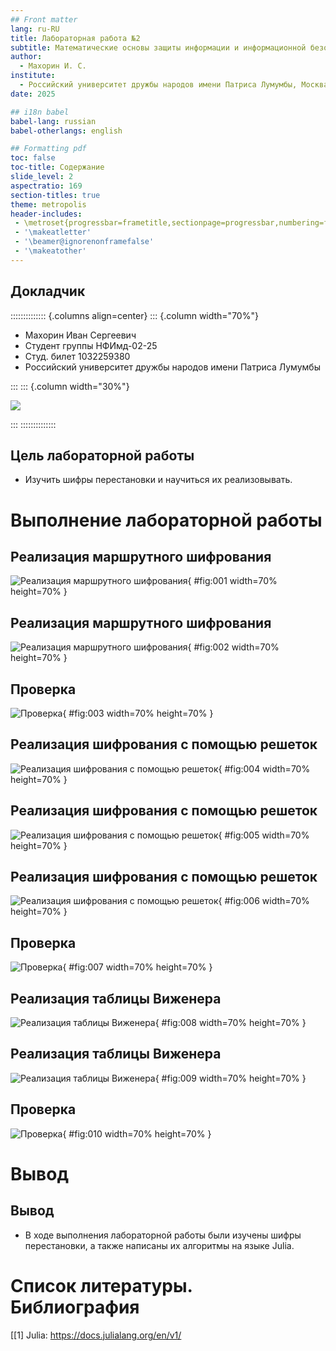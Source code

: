 ```yaml
---
## Front matter
lang: ru-RU
title: Лабораторная работа №2
subtitle: Математические основы защиты информации и информационной безопасности
author:
  - Махорин И. С.
institute:
  - Российский университет дружбы народов имени Патриса Лумумбы, Москва, Россия
date: 2025

## i18n babel
babel-lang: russian
babel-otherlangs: english

## Formatting pdf
toc: false
toc-title: Содержание
slide_level: 2
aspectratio: 169
section-titles: true
theme: metropolis
header-includes:
 - \metroset{progressbar=frametitle,sectionpage=progressbar,numbering=fraction}
 - '\makeatletter'
 - '\beamer@ignorenonframefalse'
 - '\makeatother'
---
```


## Докладчик

:::::::::::::: {.columns align=center}
::: {.column width="70%"}

  * Махорин Иван Сергеевич
  * Студент группы НФИмд-02-25
  * Студ. билет 1032259380
  * Российский университет дружбы народов имени Патриса Лумумбы

:::
::: {.column width="30%"}

![](./image/0.jpg)

:::
::::::::::::::


## Цель лабораторной работы

- Изучить шифры перестановки и научиться их реализовывать.

# Выполнение лабораторной работы

## Реализация маршрутного шифрования

![Реализация маршрутного шифрования](image/1.PNG){ #fig:001 width=70% height=70% }

## Реализация маршрутного шифрования

![Реализация маршрутного шифрования](image/2.PNG){ #fig:002 width=70% height=70% }

##  Проверка

![Проверка](image/3.PNG){ #fig:003 width=70% height=70% }

##  Реализация шифрования с помощью решеток

![Реализация шифрования с помощью решеток](image/4.PNG){ #fig:004 width=70% height=70% }

##  Реализация шифрования с помощью решеток

![Реализация шифрования с помощью решеток](image/5.PNG){ #fig:005 width=70% height=70% }

##  Реализация шифрования с помощью решеток

![Реализация шифрования с помощью решеток](image/6.PNG){ #fig:006 width=70% height=70% }

## Проверка

![Проверка](image/7.PNG){ #fig:007 width=70% height=70% }

##  Реализация таблицы Виженера

![Реализация таблицы Виженера](image/8.PNG){ #fig:008 width=70% height=70% }

##  Реализация таблицы Виженера

![Реализация таблицы Виженера](image/9.PNG){ #fig:009 width=70% height=70% }

## Проверка

![Проверка](image/10.PNG){ #fig:010 width=70% height=70% }

# Вывод

## Вывод

- В ходе выполнения лабораторной работы были изучены шифры перестановки, а также
написаны их алгоритмы на языке Julia.

# Список литературы. Библиография

[[1] Julia: https://docs.julialang.org/en/v1/